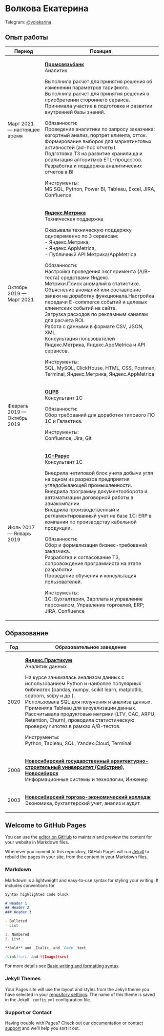# Волкова Екатерина
Telegram: [@volekarina](https://t.me/volekarina)
## Опыт работы
|Период|Позиция|
| --- | --- |
| Март 2021 — настоящее время |<p>[**Промсвязьбанк**](https://www.psbank.ru/)</br>Аналитик</p><p>Выполнила расчет для принятия решения об изменении параметров тарифного.</br>Выполнила расчет для принятия решения о приобретении стороннего сервиса.</br>Принимала участие в подготовке и развитии внутренней базы знаний.</br><p>Обязанности:</br>Проведение аналитики по запросу заказчика: когортный анализ, портрет клиента, отток.</br>Формирование выборок для маркетинговых активностей (ad-hoc отчеты).</br>Подготовка ТЗ на развитие хранилища и реализация алгоритмов ETL-процессов.</br>Разработка и поддержка аналитических отчетов в BI<p>Инструменты: </br>MS SQL, Python, Power BI, Tableau, Excel, JIRA, Confluence</p>|
| Октябрь 2019 — Март 2021 |<p>[**Яндекс.Метрика**](https://metrika.yandex.ru/)</br>Техническая поддержка</p><p>Оказывала техническую поддержку одновременно по 3 сервисам:</br> - Яндекс.Метрика, </br>- Яндекс.AppMetrica, </br>- Публичный API Метрика/AppMetrica</p><p>Обязанности:</br>Настройка проведения эксперимента (A/B-теста) средствами Яндекс.</br>Метрики.Поиск аномалий в статистике. Объяснение аномалий или составление заявки на доработку функционала.Настройка передачи E-commerce событий и целевых клиентских событий на сайте. </br>Загрузка расходов по рекламным каналам для расчета ROI. </br>Работа с данными в формате CSV, JSON, XML. </br>Консультация пользователей Яндекс.Метрика, Яндекс.AppMetrica и API сервисов.</p><p>Инструменты:</br>SQL, MySQL, ClickHouse, HTML, CSS, Postman, Terminal, Яндекс.Метрика, Яндекс.AppMetrica <p>|
| Февраль 2019 — Октябрь 2019 |<p>[**ОЦРВ**](http://www.ocrv.ru/)</br>Консультант 1С</p><p>Обязанности:</br>Сбор требований для доработки типового ПО 1С и Галактика.</p>Инструменты:</br>Confluence, Jira, Git </p>|
| Июль 2017 — Январь 2019 |<p>[**1С-Рарус**](https://rarus.ru/)</br>Консультант 1С</p><p>Внедрила нетиповой блок учета добычи угля на одном из разрезов предприятия угледобывающей промышленности.</br>Внедрила программу документооборота и автоматизации договорной работы в авиакомпании.</br>Внедрила производственный и регламентированный учет на базе 1С: ERP в компании по производству кабельной продукции.</p><p>Обязанности:</br>Сбор и формализация бизнес-требований заказчика.</br>Разработка и согласование ТЗ, сопровождение программиста на этапе разработки.</br>Проведение обучения и консультация пользователей.<p/><p>Инструменты: </br>1С: Бухгалтерия, Зарплата и управление персоналом, Управление торговлей, ERP; JIRA, Confluence </p>|
## Образование
|Год|Образовательное заведение|
|---|---|
|2020|<p>[**Яндекс.Практикум**](https://practicum.yandex.ru/data-analyst/)</br>Аналитик данных</p><p>На курсе занималась анализом данных с использованием Python и наиболее популярных библиотек (pandas, numpy, scikit learn, matplotlib, seaborn, scipy и др.).</br>Использовала SQL для получения и анализа данных.</br>Применяла Tableau для визуализации данных.</br>Рассчитывала продуктовые метрики (LTV, CAC, ARPU, Retention, Churn), проводила статистическую проверку гипотез в рамках A/B-тестов.</br></p><p>Инструменты:</br>Python, Tableau, SQL, Yandex.Cloud, Terminal</p>|
|2008|<p>[**Новосибирский государственный архитектурно-строительный университет (Сибстрин), Новосибирск**](http://www.sibstrin.ru/)</br>Информационные системы и технологии, Инженер</p>|
|2003|<p>[**Новосибирский торгово-экономический колледж**](http://ntek-nsk.ru/ru/)</br>Экономика, бухгалтерский учет, анализ и аудит</p>|

## Welcome to GitHub Pages

You can use the [editor on GitHub](https://github.com/voleka-ocrv/readme/edit/gh-pages/index.md) to maintain and preview the content for your website in Markdown files.

Whenever you commit to this repository, GitHub Pages will run [Jekyll](https://jekyllrb.com/) to rebuild the pages in your site, from the content in your Markdown files.

### Markdown

Markdown is a lightweight and easy-to-use syntax for styling your writing. It includes conventions for

```markdown
Syntax highlighted code block

# Header 1
## Header 2
### Header 3

- Bulleted
- List

1. Numbered
2. List

**Bold** and _Italic_ and `Code` text

[Link](url) and ![Image](src)
```

For more details see [Basic writing and formatting syntax](https://docs.github.com/en/github/writing-on-github/getting-started-with-writing-and-formatting-on-github/basic-writing-and-formatting-syntax).

### Jekyll Themes

Your Pages site will use the layout and styles from the Jekyll theme you have selected in your [repository settings](https://github.com/voleka-ocrv/readme/settings/pages). The name of this theme is saved in the Jekyll `_config.yml` configuration file.

### Support or Contact

Having trouble with Pages? Check out our [documentation](https://docs.github.com/categories/github-pages-basics/) or [contact support](https://support.github.com/contact) and we’ll help you sort it out.
